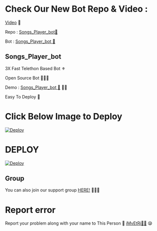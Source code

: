 # Check Our New Bot Repo & Video :

[Video](https://youtu.be/3pN0W4KzzNY) 🎥

Repo : [Songs_Player_bot🎻](https://Github.Com/AshwinSanjay/SongPlayRoBot)

Bot : [Songs_Player_bot 🧚‍](https://t.me/Songs_Player_bot)

## Songs_Player_bot
3X Fast Telethon Based Bot ⚜

Open Source Bot 👨🏻‍💻

Demo : [Songs_Player_bot  🎻](https://t.me/Songs_Player_bot) 💃🏻

Easy To Deploy 🤗

# Click Below Image to Deploy
[![Deploy](https://telegra.ph/file/4fe6bd8cdea2e73426116.jpg)](https://heroku.com/deploy?template=https://github.com/IVETRI/SongPlayRoBot.git)
# DEPLOY
[![Deploy](https://www.herokucdn.com/deploy/button.svg)](https://heroku.com/deploy?template=https://github.com/AshwinSanjay/SongPlayRoBot.git)

## Group
You can also join our support group [HERE!](https://t.me/TamilSupport) 👨🏻‍💻

# Report error
Report your problem along with your name to This Person 📲 [iMvEtRi🧑‍💻](https://t.me/IMVETRI) 😪
